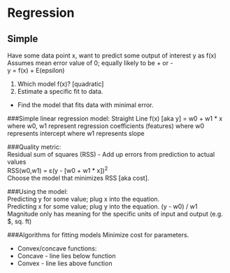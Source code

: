 Regression
==========

Simple
------
Have some data point x, want to predict some output of interest y as f(x)  
Assumes mean error value of 0; equally likely to be + or -  
y = f(x) + E(epsilon)  

1. Which model f(x)? [quadratic]
2. Estimate a specific fit to data.
  - Find the model that fits data with minimal error.

###Simple linear regression model:
Straight Line
f(x) [aka y] = w0 + w1 * x  
where w0, w1 represent regression coefficients (features)
where w0 represents intercept
where w1 represents slope

###Quality metric:  
Residual sum of squares (RSS) - Add up errors from prediction to actual values  
RSS(w0,w1) = &#949;(y - [w0 + w1 * x])<sup>2</sup>  
Choose the model that minimizes RSS [aka cost].

###Using the model:  
Predicting y for some value; plug x into the equation.  
Predicting x for some value; plug y into the equation. (y - w0) / w1  
Magnitude only has meaning for the specific units of input and output (e.g. $, sq. ft)

###Algorithms for fitting models
Minimize cost for parameters.  
- Convex/concave functions:
-   Concave - line lies below function
-   Convex - line lies above function

